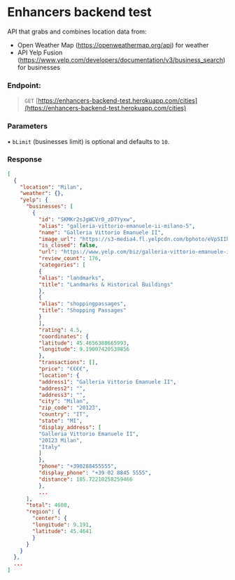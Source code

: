 # Enhancers backend test

API that grabs and combines location data from:
- Open Weather Map (https://openweathermap.org/api) for weather
- API Yelp Fusion (https://www.yelp.com/developers/documentation/v3/business_search) for businesses

### Endpoint:

> `GET` [https://enhancers-backend-test.herokuapp.com/cities](https://enhancers-backend-test.herokuapp.com/cities)

### Parameters

• `bLimit` (businesses limit) is optional and defaults to `10`.

### Response

```json
[
  {
    "location": "Milan",
    "weather": {},
    "yelp": {
      "businesses": [
        {
          "id": "SKMKr2sJgWCVr0_zD7Yyxw",
          "alias": "galleria-vittorio-emanuele-ii-milano-5",
          "name": "Galleria Vittorio Emanuele II",
          "image_url": "https://s3-media4.fl.yelpcdn.com/bphoto/eVpSIIhCLUoN2_xruql7OA/o.jpg",
          "is_closed": false,
          "url": "https://www.yelp.com/biz/galleria-vittorio-emanuele-ii-milano-5?adjust_creative=4j4077H8Spw_HTif8E_4fA&utm_campaign=yelp_api_v3&utm_medium=api_v3_business_search&utm_source=4j4077H8Spw_HTif8E_4fA",
          "review_count": 176,
          "categories": [
          {
          "alias": "landmarks",
          "title": "Landmarks & Historical Buildings"
          },
          {
          "alias": "shoppingpassages",
          "title": "Shopping Passages"
          }
          ],
          "rating": 4.5,
          "coordinates": {
          "latitude": 45.4656388665993,
          "longitude": 9.19007420539856
          },
          "transactions": [],
          "price": "€€€€",
          "location": {
          "address1": "Galleria Vittorio Emanuele II",
          "address2": "",
          "address3": "",
          "city": "Milan",
          "zip_code": "20123",
          "country": "IT",
          "state": "MI",
          "display_address": [
          "Galleria Vittorio Emanuele II",
          "20123 Milan",
          "Italy"
          ]
          },
          "phone": "+390288455555",
          "display_phone": "+39 02 8845 5555",
          "distance": 185.72210258259466
          },
          ...
      ],
      "total": 4600,
      "region": {
        "center": {
        "longitude": 9.191,
        "latitude": 45.4641
        }
      }
    }
  },
  ...
]
```
